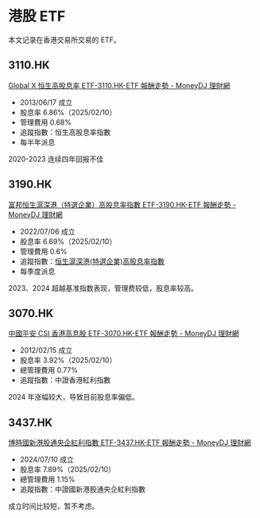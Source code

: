 # 港股 ETF

本文记录在香港交易所交易的 ETF。

## 3110.HK

[Global X 恒生高股息率 ETF-3110.HK-ETF 報酬走勢 - MoneyDJ 理財網](https://www.moneydj.com/ETF/X/Basic/Basic0009.xdjhtm?etfid=3110.HK)

- 2013/06/17 成立
- 股息率 6.86%（2025/02/10）
- 管理費用 0.68%
- 追蹤指數：恒生高股息率指數
- 每半年派息

2020-2023 连续四年回报不佳

## 3190.HK

[富邦恒生滬深港（特選企業）高股息率指數 ETF-3190.HK-ETF 報酬走勢 - MoneyDJ 理財網](https://www.moneydj.com/ETF/X/Basic/Basic0009.xdjhtm?etfid=3190.HK)

- 2022/07/06 成立
- 股息率 6.69%（2025/02/10）
- 管理費用 0.6%
- 追蹤指數：[恒生滬深港(特選企業)高股息率指數](https://www.hsi.com.hk/chi/indexes/all-indexes/hsmchyi)
- 每季度派息

2023、2024 超越基准指数表现，管理费较低，股息率较高。

## 3070.HK

[中國平安 CSI 香港高息股 ETF-3070.HK-ETF 報酬走勢 - MoneyDJ 理財網](https://www.moneydj.com/ETF/X/Basic/Basic0009.xdjhtm?etfid=3070.HK)

- 2012/02/15 成立
- 股息率 3.92%（2025/02/10）
- 總管理費用 0.77%
- 追蹤指數：中證香港紅利指數

2024 年涨幅较大，导致目前股息率偏低。

## 3437.HK

[博時國新港股通央企紅利指數 ETF-3437.HK-ETF 報酬走勢 - MoneyDJ 理財網](https://www.moneydj.com/ETF/X/Basic/Basic0009.xdjhtm?etfid=3437.HK)

- 2024/07/10 成立
- 股息率 7.89%（2025/02/10）
- 總管理費用 1.15%
- 追蹤指數：中證國新港股通央企紅利指數

成立时间比较短，暂不考虑。
